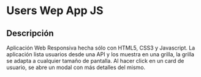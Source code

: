 # Users Wep App JS
## Descripción
Aplicación Web Responsiva hecha sólo con HTML5, CSS3 y Javascript. La aplicación lista usuarios desde una API y los muestra en una grilla, la grilla se adapta a cualquier tamaño de pantalla. Al hacer click en un card de usuario, se abre un modal con más detalles del mismo.